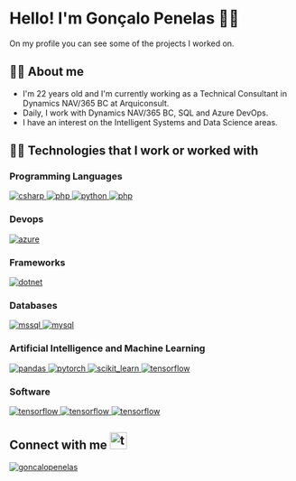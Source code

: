 <h1 align="left">Hello! I'm Gonçalo Penelas 🙋‍♂️ </h1>
On my profile you can see some of the projects I worked on.

<h2 align="left"> 👋🏻 About me</h2>

- I'm 22 years old and I'm currently working as a Technical Consultant in Dynamics NAV/365 BC at Arquiconsult.
- Daily, I work with Dynamics NAV/365 BC, SQL and Azure DevOps.
- I have an interest on the Intelligent Systems and Data Science areas.

<h2 align="left"> 👨‍💻 Technologies that I work or worked with</h2>
<h3>Programming Languages</h3>
<a href="https://www.w3schools.com/cs/" target="_blank" rel="noreferrer"> <img src="https://img.shields.io/badge/C%23-blueviolet?style=for-the-badge&logo=c-sharp&logoColor=white" alt="csharp"/> </a>
<a href="https://www.w3schools.com/html/" target="_blank" rel="noreferrer"> <img src="https://img.shields.io/badge/HTML-239120?style=for-the-badge&logo=html5&logoColor=white" alt="php"/> </a>
<a href="https://www.python.org" target="_blank" rel="noreferrer"> <img src="https://img.shields.io/badge/Python-3776AB?style=for-the-badge&logo=python&logoColor=white" alt="python"/> </a>
<a href="https://www.php.net/" target="_blank" rel="noreferrer"> <img src="https://img.shields.io/badge/PHP-777BB4?style=for-the-badge&logo=php&logoColor=white" alt="php"/> </a>

<h3>Devops</h3>
<a href="https://azure.microsoft.com/en-in/" target="_blank" rel="noreferrer"> <img src="https://img.shields.io/badge/Azure_DevOps-0078D7?style=for-the-badge&logo=azure-devops&logoColor=white" alt="azure"/> </a>

<h3>Frameworks</h3>
<a href="https://dotnet.microsoft.com/" target="_blank" rel="noreferrer"> <img src="https://img.shields.io/badge/-.NET-blueviolet?style=for-the-badge&logo=dotnet&logoColor=white" alt="dotnet" /> </a>

<h3>Databases</h3>
<a href="https://www.microsoft.com/en-us/sql-server" target="_blank" rel="noreferrer"> <img src="https://img.shields.io/badge/Microsoft%20SQL%20Server-CC2927?style=for-the-badge&logo=microsoft%20sql%20server&logoColor=white" alt="mssql"/> </a>
<a href="https://www.mysql.com/" target="_blank" rel="noreferrer"> <img src="https://img.shields.io/badge/MySQL-005C84?style=for-the-badge&logo=mysql&logoColor=white" alt="mysql"/> </a>

<h3>Artificial Intelligence and Machine Learning</h3>
<a href="https://pandas.pydata.org/" target="_blank" rel="noreferrer"> <img src="https://img.shields.io/badge/-pandas-130654?style=for-the-badge&logo=pandas&logoColor=white" alt="pandas"/> </a>
<a href="https://pytorch.org/" target="_blank" rel="noreferrer"> <img src="https://img.shields.io/badge/-pytorch-EE4C2C?style=for-the-badge&logo=pytorch&logoColor=white" alt="pytorch"/> </a>
<a href="https://scikit-learn.org/" target="_blank" rel="noreferrer"> <img src="https://img.shields.io/badge/scikit_learn-3499CD?style=for-the-badge&logo=scikitlearn&logoColor=F89939" alt="scikit_learn"/> </a>
<a href="https://www.tensorflow.org" target="_blank" rel="noreferrer"> <img src="https://img.shields.io/badge/TensorFlow-FF6F00?style=for-the-badge&logo=tensorflow&logoColor=white" alt="tensorflow"/> </a>

<h3>Software</h3>
<a href="https://www.anaconda.com/" target="_blank" rel="noreferrer"> <img src="https://img.shields.io/badge/Anaconda-43B049?style=for-the-badge&logo=anaconda&logoColor=white" alt="tensorflow"/> </a>
<a href="https://www.jetbrains.com/pycharm/" target="_blank" rel="noreferrer"> <img src="https://img.shields.io/badge/pycharm-000000?style=for-the-badge&logo=pycharm&logoColor=white" alt="tensorflow"/> </a>
<a href="https://code.visualstudio.com/" target="_blank" rel="noreferrer"> <img src="https://img.shields.io/badge/VS_Code-3EA0EB?style=for-the-badge&logo=visualstudiocode&logoColor=white" alt="tensorflow"/> </a>

<h2 align="left">Connect with me <img src="https://em-content.zobj.net/source/microsoft-teams/363/call-me-hand_1f919.png" alt="teams" width=30 height=30/></h2>
<a href="https://linkedin.com/in/goncalopenelas" target="blank"><img align="center" src="https://img.shields.io/badge/LinkedIn-0077B5?style=for-the-badge&logo=LinkedIn&logoColor=white" alt="goncalopenelas"/></a>
